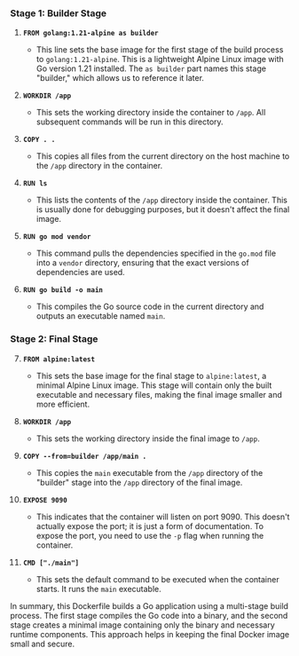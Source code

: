 ### Stage 1: Builder Stage

1. **`FROM golang:1.21-alpine as builder`**
   - This line sets the base image for the first stage of the build process to `golang:1.21-alpine`. This is a lightweight Alpine Linux image with Go version 1.21 installed. The `as builder` part names this stage "builder," which allows us to reference it later.

2. **`WORKDIR /app`**
   - This sets the working directory inside the container to `/app`. All subsequent commands will be run in this directory.

3. **`COPY . .`**
   - This copies all files from the current directory on the host machine to the `/app` directory in the container.

4. **`RUN ls`**
   - This lists the contents of the `/app` directory inside the container. This is usually done for debugging purposes, but it doesn't affect the final image.

5. **`RUN go mod vendor`**
   - This command pulls the dependencies specified in the `go.mod` file into a `vendor` directory, ensuring that the exact versions of dependencies are used.

6. **`RUN go build -o main`**
   - This compiles the Go source code in the current directory and outputs an executable named `main`.

### Stage 2: Final Stage

7. **`FROM alpine:latest`**
   - This sets the base image for the final stage to `alpine:latest`, a minimal Alpine Linux image. This stage will contain only the built executable and necessary files, making the final image smaller and more efficient.

8. **`WORKDIR /app`**
   - This sets the working directory inside the final image to `/app`.

9. **`COPY --from=builder /app/main .`**
   - This copies the `main` executable from the `/app` directory of the "builder" stage into the `/app` directory of the final image.

10. **`EXPOSE 9090`**
    - This indicates that the container will listen on port 9090. This doesn't actually expose the port; it is just a form of documentation. To expose the port, you need to use the `-p` flag when running the container.

11. **`CMD ["./main"]`**
    - This sets the default command to be executed when the container starts. It runs the `main` executable.

In summary, this Dockerfile builds a Go application using a multi-stage build process. The first stage compiles the Go code into a binary, and the second stage creates a minimal image containing only the binary and necessary runtime components. This approach helps in keeping the final Docker image small and secure.